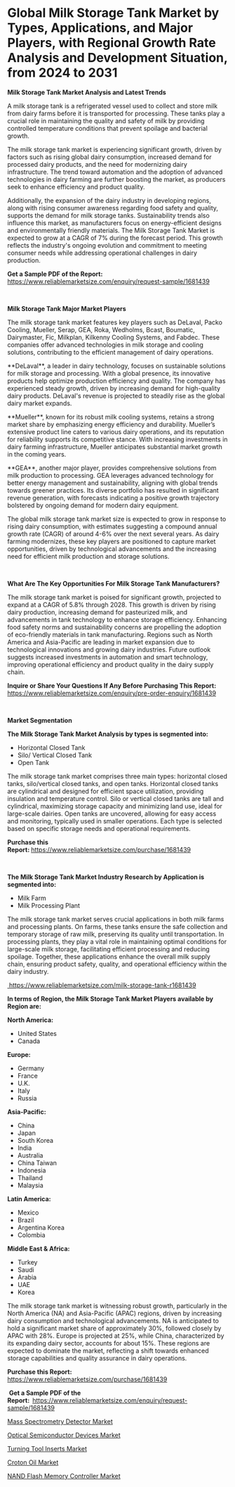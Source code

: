 <p><h1>Global Milk Storage Tank Market by Types, Applications, and Major Players, with Regional Growth Rate Analysis and Development Situation, from 2024 to 2031</h1></p><p><strong>Milk Storage Tank Market Analysis and Latest Trends</strong></p>
<p><p>A milk storage tank is a refrigerated vessel used to collect and store milk from dairy farms before it is transported for processing. These tanks play a crucial role in maintaining the quality and safety of milk by providing controlled temperature conditions that prevent spoilage and bacterial growth.</p><p>The milk storage tank market is experiencing significant growth, driven by factors such as rising global dairy consumption, increased demand for processed dairy products, and the need for modernizing dairy infrastructure. The trend toward automation and the adoption of advanced technologies in dairy farming are further boosting the market, as producers seek to enhance efficiency and product quality. </p><p>Additionally, the expansion of the dairy industry in developing regions, along with rising consumer awareness regarding food safety and quality, supports the demand for milk storage tanks. Sustainability trends also influence this market, as manufacturers focus on energy-efficient designs and environmentally friendly materials. The Milk Storage Tank Market is expected to grow at a CAGR of 7% during the forecast period. This growth reflects the industry's ongoing evolution and commitment to meeting consumer needs while addressing operational challenges in dairy production.</p></p>
<p><strong>Get a Sample PDF of the Report:&nbsp;</strong> <a href="https://www.reliablemarketsize.com/enquiry/request-sample/1681439?utm_campaign=1125&utm_medium=2&utm_source=Github&utm_content=ia&utm_term=01102024&utm_id=milk-storage-tank">https://www.reliablemarketsize.com/enquiry/request-sample/1681439</a></p>
<p>&nbsp;</p>
<p><strong>Milk Storage Tank Major Market Players</strong></p>
<p><p>The milk storage tank market features key players such as DeLaval, Packo Cooling, Mueller, Serap, GEA, Roka, Wedholms, Bcast, Boumatic, Dairymaster, Fic, Milkplan, Kilkenny Cooling Systems, and Fabdec. These companies offer advanced technologies in milk storage and cooling solutions, contributing to the efficient management of dairy operations.</p><p>**DeLaval**, a leader in dairy technology, focuses on sustainable solutions for milk storage and processing. With a global presence, its innovative products help optimize production efficiency and quality. The company has experienced steady growth, driven by increasing demand for high-quality dairy products. DeLaval's revenue is projected to steadily rise as the global dairy market expands.</p><p>**Mueller**, known for its robust milk cooling systems, retains a strong market share by emphasizing energy efficiency and durability. Mueller’s extensive product line caters to various dairy operations, and its reputation for reliability supports its competitive stance. With increasing investments in dairy farming infrastructure, Mueller anticipates substantial market growth in the coming years.</p><p>**GEA**, another major player, provides comprehensive solutions from milk production to processing. GEA leverages advanced technology for better energy management and sustainability, aligning with global trends towards greener practices. Its diverse portfolio has resulted in significant revenue generation, with forecasts indicating a positive growth trajectory bolstered by ongoing demand for modern dairy equipment.</p><p>The global milk storage tank market size is expected to grow in response to rising dairy consumption, with estimates suggesting a compound annual growth rate (CAGR) of around 4-6% over the next several years. As dairy farming modernizes, these key players are positioned to capture market opportunities, driven by technological advancements and the increasing need for efficient milk production and storage solutions.</p></p>
<p>&nbsp;</p>
<p><strong>What Are The Key Opportunities For Milk Storage Tank Manufacturers?</strong></p>
<p><p>The milk storage tank market is poised for significant growth, projected to expand at a CAGR of 5.8% through 2028. This growth is driven by rising dairy production, increasing demand for pasteurized milk, and advancements in tank technology to enhance storage efficiency. Enhancing food safety norms and sustainability concerns are propelling the adoption of eco-friendly materials in tank manufacturing. Regions such as North America and Asia-Pacific are leading in market expansion due to technological innovations and growing dairy industries. Future outlook suggests increased investments in automation and smart technology, improving operational efficiency and product quality in the dairy supply chain.</p></p>
<p><strong>Inquire or Share Your Questions If Any Before Purchasing This Report:</strong> <a href="https://www.reliablemarketsize.com/enquiry/pre-order-enquiry/1681439?utm_campaign=1125&utm_medium=2&utm_source=Github&utm_content=ia&utm_term=01102024&utm_id=milk-storage-tank">https://www.reliablemarketsize.com/enquiry/pre-order-enquiry/1681439</a></p>
<p>&nbsp;</p>
<p><strong>Market Segmentation</strong></p>
<p><strong>The Milk Storage Tank Market Analysis by types is segmented into:</strong></p>
<p><ul><li>Horizontal Closed Tank</li><li>Silo/ Vertical Closed Tank</li><li>Open Tank</li></ul></p>
<p><p>The milk storage tank market comprises three main types: horizontal closed tanks, silo/vertical closed tanks, and open tanks. Horizontal closed tanks are cylindrical and designed for efficient space utilization, providing insulation and temperature control. Silo or vertical closed tanks are tall and cylindrical, maximizing storage capacity and minimizing land use, ideal for large-scale dairies. Open tanks are uncovered, allowing for easy access and monitoring, typically used in smaller operations. Each type is selected based on specific storage needs and operational requirements.</p></p>
<p><strong>Purchase this Report:&nbsp;</strong><a href="https://www.reliablemarketsize.com/purchase/1681439?utm_campaign=1125&utm_medium=2&utm_source=Github&utm_content=ia&utm_term=01102024&utm_id=milk-storage-tank">https://www.reliablemarketsize.com/purchase/1681439</a></p>
<p>&nbsp;</p>
<p><strong>The Milk Storage Tank Market Industry Research by Application is segmented into:</strong></p>
<p><ul><li>Milk Farm</li><li>Milk Processing Plant</li></ul></p>
<p><p>The milk storage tank market serves crucial applications in both milk farms and processing plants. On farms, these tanks ensure the safe collection and temporary storage of raw milk, preserving its quality until transportation. In processing plants, they play a vital role in maintaining optimal conditions for large-scale milk storage, facilitating efficient processing and reducing spoilage. Together, these applications enhance the overall milk supply chain, ensuring product safety, quality, and operational efficiency within the dairy industry.</p></p>
<p><a href="https://www.reliablemarketsize.com/milk-storage-tank-r1681439?utm_campaign=1125&utm_medium=2&utm_source=Github&utm_content=ia&utm_term=01102024&utm_id=milk-storage-tank">&nbsp;https://www.reliablemarketsize.com/milk-storage-tank-r1681439</a></p>
<p><strong>In terms of Region, the Milk Storage Tank Market Players available by Region are:</strong></p>
<p>
    <p> <strong> North America: </strong>
        <ul>
            <li>United States</li>
            <li>Canada</li>
        </ul>
        </p> 
    <p> <strong> Europe: </strong>
        <ul>
            <li>Germany</li>
            <li>France</li>
            <li>U.K.</li>
            <li>Italy</li>
            <li>Russia</li>
        </ul>
        </p> 
    <p> <strong> Asia-Pacific: </strong>
        <ul>
            <li>China</li>
            <li>Japan</li>
            <li>South Korea</li>
            <li>India</li>
            <li>Australia</li>
            <li>China Taiwan</li>
            <li>Indonesia</li>
            <li>Thailand</li>
            <li>Malaysia</li>
        </ul>
        </p> 
    <p> <strong> Latin America: </strong>
        <ul>
            <li>Mexico</li>
            <li>Brazil</li>
            <li>Argentina Korea</li>
            <li>Colombia</li>
        </ul>
        </p> 
    <p> <strong> Middle East & Africa: </strong>
        <ul>
            <li>Turkey</li>
            <li>Saudi</li>
            <li>Arabia</li>
            <li>UAE</li>
            <li>Korea</li>
        </ul>
    </p>
    </p>
<p><p>The milk storage tank market is witnessing robust growth, particularly in the North America (NA) and Asia-Pacific (APAC) regions, driven by increasing dairy consumption and technological advancements. NA is anticipated to hold a significant market share of approximately 30%, followed closely by APAC with 28%. Europe is projected at 25%, while China, characterized by its expanding dairy sector, accounts for about 15%. These regions are expected to dominate the market, reflecting a shift towards enhanced storage capabilities and quality assurance in dairy operations.</p></p>
<p><strong>Purchase this Report: </strong><a href="https://www.reliablemarketsize.com/purchase/1681439?utm_campaign=1125&utm_medium=2&utm_source=Github&utm_content=ia&utm_term=01102024&utm_id=milk-storage-tank">https://www.reliablemarketsize.com/purchase/1681439</a></p>
<p>&nbsp;<strong>Get a Sample PDF of the Report:&nbsp;&nbsp;</strong><a href="https://www.reliablemarketsize.com/enquiry/request-sample/1681439?utm_campaign=1125&utm_medium=2&utm_source=Github&utm_content=ia&utm_term=01102024&utm_id=milk-storage-tank">https://www.reliablemarketsize.com/enquiry/request-sample/1681439</a></p>
<p><strong></strong></p>
<p><p><a href="https://www.linkedin.com/pulse/what-influencing-future-mass-spectrometry-detector-market-fdipe?utm_campaign=1125&utm_medium=2&utm_source=Github&utm_content=ia&utm_term=01102024&utm_id=milk-storage-tank">Mass Spectrometry Detector Market</a></p><p><a href="https://issuu.com/reportprime-2/docs/optical-semiconductor-devices-marke_275d2b2715b02e?utm_campaign=1125&utm_medium=2&utm_source=Github&utm_content=ia&utm_term=01102024&utm_id=milk-storage-tank">Optical Semiconductor Devices Market</a></p><p><a href="https://www.linkedin.com/pulse/turning-tool-inserts-market-essentials-key-players-demand-ymbse?utm_campaign=1125&utm_medium=2&utm_source=Github&utm_content=ia&utm_term=01102024&utm_id=milk-storage-tank">Turning Tool Inserts Market</a></p><p><a href="https://github.com/vimar16th/Market-Research-Report-List-6/blob/main/croton-oil-market.md?utm_campaign=1125&utm_medium=2&utm_source=Github&utm_content=ia&utm_term=01102024&utm_id=milk-storage-tank">Croton Oil Market</a></p><p><a href="https://issuu.com/reportprime-2/docs/nand-flash-memory-controller-market_32740dffb7be2a?utm_campaign=1125&utm_medium=2&utm_source=Github&utm_content=ia&utm_term=01102024&utm_id=milk-storage-tank">NAND Flash Memory Controller Market</a></p></p>